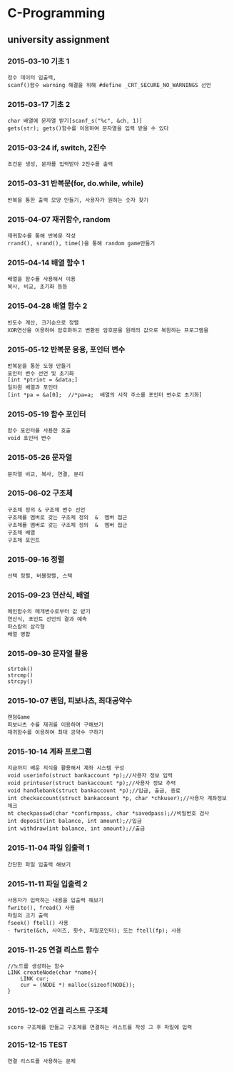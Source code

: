 # C-Programming
## university assignment

### 2015-03-10 기초 1
    정수 데이터 입출력,
    scanf()함수 warning 해결을 위해 #define _CRT_SECURE_NO_WARNINGS 선언
### 2015-03-17 기초 2
    char 배열에 문자열 받기[scanf_s("%c", &ch, 1)]
    gets(str); gets()함수를 이용하여 문자열을 입력 받을 수 있다
### 2015-03-24 if, switch, 2진수
    조건문 생성, 문자를 입력받아 2진수를 출력
### 2015-03-31 반복문(for, do.while, while) 
    반복을 통한 출력 모양 만들기, 사용자가 원하는 숫자 찾기
### 2015-04-07 재귀함수, random
    재귀함수를 통해 반복문 작성
    rrand(), srand(), time()을 통해 random game만들기
### 2015-04-14 배열 함수 1 
    배열을 함수를 사용해서 이용
    복사, 비교, 초기화 등등
### 2015-04-28 배열 함수 2
    빈도수 계산, 크기순으로 정렬
    XOR연산을 이용하여 암호화하고 변환된 암호문을 원래의 값으로 복원하는 프로그램을 
### 2015-05-12 반복문 응용, 포인터 변수
    반복문을 통한 도형 만들기
    포인터 변수 선언 및 초기화
    [int *ptrint = &data;]
    일차원 배열과 포인터
    [int *pa = &a[0];  //*pa=a;  배열의 시작 주소를 포인터 변수로 초기화]
### 2015-05-19 함수 포인터
    함수 포인터를 사용한 호출
    void 포인터 변수
### 2015-05-26 문자열
    문자열 비교, 복사, 연결, 분리
### 2015-06-02 구조체
    구조체 정의 & 구조체 변수 선언
    구조체를 멤버로 갖는 구조체 정의  &  멤버 접근
    구조체를 멤버로 갖는 구조체 정의  &  멤버 접근
    구조체 배열
    구조체 포인트
### 2015-09-16 정렬
    선택 정렬, 버블정렬, 스택
### 2015-09-23 연산식, 배열
    메인함수의 매개변수로부터 값 받기
    연산식, 포인트 선언의 결과 예측
    파스칼의 삼각형
    배열 병합
### 2015-09-30 문자열 활용
    strtok()
    strcmp()
    strcpy()
### 2015-10-07 랜덤, 피보나츠, 최대공약수
    랜덤Game
    피보나츠 수를 재귀를 이용하여 구해보기
    재귀함수를 이용하여 최대 공약수 구하기
### 2015-10-14 계좌 프로그램
    지금까지 배운 지식을 활용해서 계좌 시스템 구성
    void userinfo(struct bankaccount *p);//사용자 정보 입력
    void printuser(struct bankaccount *p);//사용자 정보 추력
    void handlebank(struct bankaccount *p);//입금, 출금, 종료
    int checkaccount(struct bankaccount *p, char *chkuser);//사용자 계좌정보 체크
    nt checkpasswd(char *confirmpass, char *savedpass);//비밀번호 검사
    int deposit(int balance, int amount);//입금
    int withdraw(int balance, int amount);//출금
### 2015-11-04 파일 입출력 1
    간단한 파일 입출력 해보기
### 2015-11-11 파일 입출력 2
    사용자가 입력하는 내용을 입출력 해보기
    fwrite(), fread() 사용
    파일의 크기 출력
    fseek() ftell() 사용
    · fwrite(&ch, 사이즈, 횟수, 파일포인터); 또는 ftell(fp); 사용
### 2015-11-25 연결 리스트 함수
    //노드를 생성하는 함수
    LINK createNode(char *name){
        LINK cur;
	    cur = (NODE *) malloc(sizeof(NODE));
    }
### 2015-12-02 연결 리스트 구조체
    score 구조체를 만들고 구조체를 연결하는 리스트를 작성 그 후 파일에 입력
### 2015-12-15 TEST
    연결 리스트를 사용하는 문제